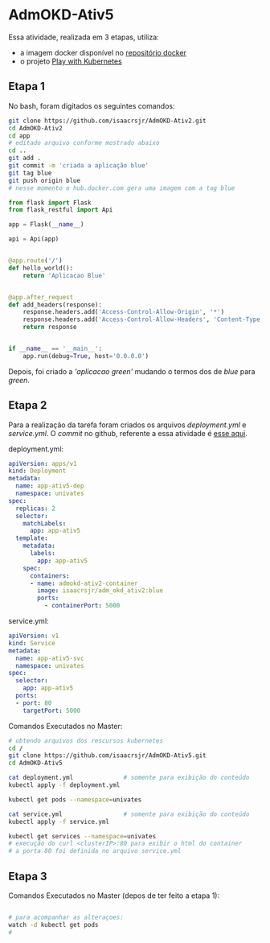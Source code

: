 # AdmOKD-Ativ5

Essa atividade, realizada em 3 etapas, utiliza:

- a imagem docker disponível no [repositório docker](https://hub.docker.com/repository/docker/isaacrsjr/adm_okd_ativ2)
- o projeto [Play with Kubernetes](https://labs.play-with-k8s.com/)

## Etapa 1

No bash, foram digitados os seguintes comandos:

```bash
git clone https://github.com/isaacrsjr/AdmOKD-Ativ2.git
cd AdmOKD-Ativ2
cd app
# editado arquivo conforme mostrado abaixo
cd ..
git add .
git commit -m 'criada a aplicação blue'
git tag blue
git push origin blue
# nesse momento o hub.docker.com gera uma imagem com a tag blue
```

```python
from flask import Flask
from flask_restful import Api

app = Flask(__name__)

api = Api(app)


@app.route('/')
def hello_world():
    return 'Aplicacao Blue'


@app.after_request
def add_headers(response):
    response.headers.add('Access-Control-Allow-Origin', '*')
    response.headers.add('Access-Control-Allow-Headers', 'Content-Type,Authorization')
    return response


if __name__ == '__main__':
    app.run(debug=True, host='0.0.0.0')
```

Depois, foi criado a *'aplicacao green'* mudando o termos dos de *blue* para *green*.

## Etapa 2

Para a realização da tarefa foram criados os arquivos *deployment.yml* e *service.yml*.
O *commit* no github, referente a essa atividade é [esse aqui](https://github.com/isaacrsjr/AdmOKD-Ativ4/tree/etapa1#etapa-1).

deployment.yml:

```yml
apiVersion: apps/v1
kind: Deployment
metadata:
  name: app-ativ5-dep
  namespace: univates
spec:
  replicas: 2
  selector:
    matchLabels:
      app: app-ativ5
  template:
    metadata:
      labels:
        app: app-ativ5
    spec:
      containers:
      - name: admokd-ativ2-container
        image: isaacrsjr/adm_okd_ativ2:blue
        ports:
          - containerPort: 5000
```

service.yml:

```yml
apiVersion: v1
kind: Service
metadata:
  name: app-ativ5-svc
  namespace: univates
spec:
  selector:
    app: app-ativ5
  ports:
  - port: 80
    targetPort: 5000
```

Comandos Executados no Master:

```bash
# obtendo arquivos dos rescursos kubernetes
cd /
git clone https://github.com/isaacrsjr/AdmOKD-Ativ5.git
cd AdmOKD-Ativ5

cat deployment.yml              # somente para exibição do conteúdo
kubectl apply -f deployment.yml

kubectl get pods --namespace=univates

cat service.yml                 # somente para exibição do conteúdo
kubectl apply -f service.yml

kubectl get services --namespace=univates
# execução do curl <clusterIP>:80 para exibir o html do container
# a porta 80 foi definida no arquivo service.yml
```

## Etapa 3

Comandos Executados no Master (depos de ter feito a etapa 1):

```bash

# para acompanhar as alteraçoes:
watch -d kubectl get pods
#
```
